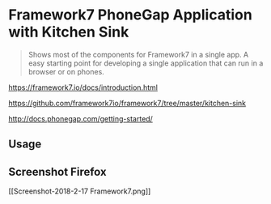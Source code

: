 # Framework7 PhoneGap Application with Kitchen Sink

> Shows most of the components for Framework7 in a single app. A easy starting point for developing a single application that can run in a browser or on phones.

https://framework7.io/docs/introduction.html

https://github.com/framework7io/framework7/tree/master/kitchen-sink

http://docs.phonegap.com/getting-started/

## Usage

## Screenshot Firefox
[[Screenshot-2018-2-17 Framework7.png]]

